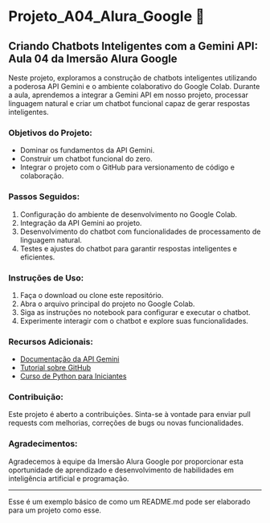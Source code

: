 # Projeto_A04_Alura_Google 🤖

## Criando Chatbots Inteligentes com a Gemini API: Aula 04 da Imersão Alura Google

Neste projeto, exploramos a construção de chatbots inteligentes utilizando a poderosa API Gemini e o ambiente colaborativo do Google Colab. Durante a aula, aprendemos a integrar a Gemini API em nosso projeto, processar linguagem natural e criar um chatbot funcional capaz de gerar respostas inteligentes.

### Objetivos do Projeto:

- Dominar os fundamentos da API Gemini.
- Construir um chatbot funcional do zero.
- Integrar o projeto com o GitHub para versionamento de código e colaboração.

### Passos Seguidos:

1. Configuração do ambiente de desenvolvimento no Google Colab.
2. Integração da API Gemini ao projeto.
3. Desenvolvimento do chatbot com funcionalidades de processamento de linguagem natural.
4. Testes e ajustes do chatbot para garantir respostas inteligentes e eficientes.

### Instruções de Uso:

1. Faça o download ou clone este repositório.
2. Abra o arquivo principal do projeto no Google Colab.
3. Siga as instruções no notebook para configurar e executar o chatbot.
4. Experimente interagir com o chatbot e explore suas funcionalidades.

### Recursos Adicionais:

- [Documentação da API Gemini](https://support.gemini.com/hc/pt-br/articles/204732875-Como-posso-usar-a-API-Gemini)
- [Tutorial sobre GitHub](https://www.alura.com.br/artigos/o-que-e-git-github)
- [Curso de Python para Iniciantes](https://www.alura.com.br/formacao-linguagem-python)

### Contribuição:

Este projeto é aberto a contribuições. Sinta-se à vontade para enviar pull requests com melhorias, correções de bugs ou novas funcionalidades.

### Agradecimentos:

Agradecemos à equipe da Imersão Alura Google por proporcionar esta oportunidade de aprendizado e desenvolvimento de habilidades em inteligência artificial e programação.

---

Esse é um exemplo básico de como um README.md pode ser elaborado para um projeto como esse.
